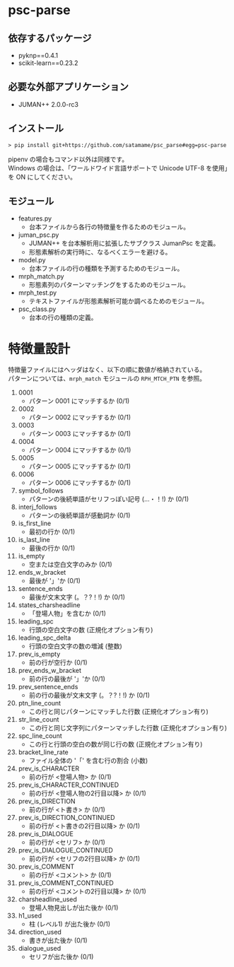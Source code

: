 # psc-parse

## 依存するパッケージ

- pyknp==0.4.1
- scikit-learn==0.23.2

## 必要な外部アプリケーション

- JUMAN++ 2.0.0-rc3

## インストール

```
> pip install git+https://github.com/satamame/psc_parse#egg=psc-parse
```

pipenv の場合もコマンド以外は同様です。  
Windows の場合は、「ワールドワイド言語サポートで Unicode UTF-8 を使用」を ON にしてください。

## モジュール

- features.py
    - 台本ファイルから各行の特徴量を作るためのモジュール。
- juman_psc.py
    - JUMAN++ を台本解析用に拡張したサブクラス JumanPsc を定義。
    - 形態素解析の実行時に、なるべくエラーを避ける。
- model.py
    - 台本ファイルの行の種類を予測するためのモジュール。
- mrph_match.py
    - 形態素列のパターンマッチングをするためのモジュール。
- mrph_test.py
    - テキストファイルが形態素解析可能か調べるためのモジュール。
- psc_class.py
    - 台本の行の種類の定義。

# 特徴量設計

特徴量ファイルにはヘッダはなく、以下の順に数値が格納されている。  
パターンについては、`mrph_match` モジュールの `RPH_MTCH_PTN` を参照。

1. 0001
    - パターン 0001 にマッチするか (0/1)
1. 0002
    - パターン 0002 にマッチするか (0/1)
1. 0003
    - パターン 0003 にマッチするか (0/1)
1. 0004
    - パターン 0004 にマッチするか (0/1)
1. 0005
    - パターン 0005 にマッチするか (0/1)
1. 0006
    - パターン 0006 にマッチするか (0/1)
1. symbol_follows
    - パターンの後続単語がセリフっぽい記号 (…・！!) か (0/1)
1. interj_follows
    - パターンの後続単語が感動詞か (0/1)
1. is_first_line
    - 最初の行か (0/1)
1. is_last_line
    - 最後の行か (0/1)
1. is_empty
    - 空または空白文字のみか (0/1)
1. ends_w_bracket
    - 最後が '」'か (0/1)
1. sentence_ends
    - 最後が文末文字 (。？?！!) か (0/1)
1. states_charsheadline
    - 「登場人物」を含むか (0/1)
1. leading_spc
    - 行頭の空白文字の数 (正規化オプション有り)
1. leading_spc_delta
    - 行頭の空白文字の数の増減 (整数)
1. prev_is_empty
    - 前の行が空行か (0/1)
1. prev_ends_w_bracket
    - 前の行の最後が '」'か (0/1)
1. prev_sentence_ends
    - 前の行の最後が文末文字 (。？?！!) か (0/1)
1. ptn_line_count
    - この行と同じパターンにマッチした行数 (正規化オプション有り)
1. str_line_count
    - この行と同じ文字列にパターンマッチした行数 (正規化オプション有り)
1. spc_line_count
    - この行と行頭の空白の数が同じ行の数 (正規化オプション有り)
1. bracket_line_rate
    - ファイル全体の '「' を含む行の割合 (小数)
1. prev_is_CHARACTER
    - 前の行が <登場人物> か (0/1)
1. prev_is_CHARACTER_CONTINUED
    - 前の行が <登場人物の2行目以降> か (0/1)
1. prev_is_DIRECTION
    - 前の行が <ト書き> か (0/1)
1. prev_is_DIRECTION_CONTINUED
    - 前の行が <ト書きの2行目以降> か (0/1)
1. prev_is_DIALOGUE
    - 前の行が <セリフ> か (0/1)
1. prev_is_DIALOGUE_CONTINUED
    - 前の行が <セリフの2行目以降> か (0/1)
1. prev_is_COMMENT
    - 前の行が <コメント> か (0/1)
1. prev_is_COMMENT_CONTINUED
    - 前の行が <コメントの2行目以降> か (0/1)
1. charsheadline_used
    - 登場人物見出しが出た後か (0/1)
1. h1_used
    - 柱 (レベル1) が出た後か (0/1)
1. direction_used
    - 書きが出た後か (0/1)
1. dialogue_used
    - セリフが出た後か (0/1)
